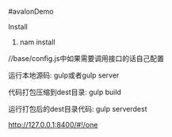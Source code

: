 #avalonDemo


Install
1. nam install

//base/config.js中如果需要调用接口的话自己配置


运行本地源码:
gulp或者gulp server

代码打包压缩到dest目录:
gulp build

运行打包后的dest目录代码:
gulp serverdest

http://127.0.0.1:8400/#!/one


